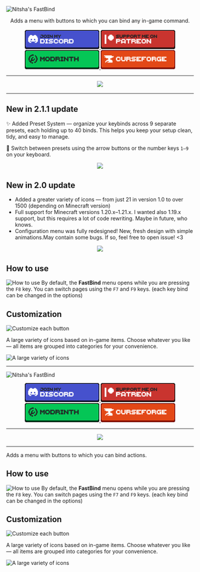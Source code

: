 ![Nitsha's FastBind](https://cdn.modrinth.com/data/cached_images/39f0531ea927496960c31a51b68b569a5fab17a6.png)
<p align="center">
    <span>Adds a menu with buttons to which you can bind any in-game command.</span> <br><br>
    <a href="https://discord.gg/zuwPkg5MHs">
        <img src="https://raw.githubusercontent.com/Nitsha-M/Nitsha-s-FastBind/refs/heads/v2.0-1.21.3/assets/discord.png" width="200">
    </a>
    <a href="https://www.patreon.com/c/nitsha">
        <img src="https://raw.githubusercontent.com/Nitsha-M/Nitsha-s-FastBind/refs/heads/v2.0-1.21.3/assets/patreon.png" width="200">
    </a>
    <a href="https://modrinth.com/mod/nitshas-fastbind">
        <img src="https://raw.githubusercontent.com/Nitsha-M/Nitsha-s-FastBind/refs/heads/v2.0-1.21.3/assets/modrinth.png" width="200">
    </a>
    <a href="https://www.curseforge.com/minecraft/mc-mods/nitshas-fastbind">
        <img src="https://raw.githubusercontent.com/Nitsha-M/Nitsha-s-FastBind/refs/heads/v2.0-1.21.3/assets/curseforge.png" width="200">
    </a>
</p>
<hr class="solid">
<p align="center">
   <img src="https://raw.githubusercontent.com/Nitsha-M/Nitsha-s-FastBind/refs/heads/v2.2.0/assets/update3.gif">
</p>
<hr class="solid">

## New in 2.1.1 update
✨ Added Preset System — organize your keybinds across 9 separate presets, each holding up to 40 binds. This helps you keep your setup clean, tidy, and easy to manage.

🔢 Switch between presets using the arrow buttons or the number keys `1–9` on your keyboard.

<p align="center">
  <img src="https://cdn.modrinth.com/data/cached_images/af34d817b18551a8ad59a1ab8f53afa4893800a0.gif" width="400">
</p>

## New in 2.0 update
* Added a greater variety of icons — from just 21 in version 1.0 to over 1500 (depending on Minecraft version)
* Full support for Minecraft versions 1.20.x–1.21.x. I wanted also 1.19.x support, but this requires a lot of code rewriting. Maybe in future, who knows.
* Configuration menu was fully redesigned! New, fresh design with simple animations.May contain some bugs. If so, feel free to open issue! <3

<p align="center">
  <img src="https://cdn.modrinth.com/data/cached_images/db61fa22b85f00817639f56c98f0e4e161a8ebb0.gif" width="400">
</p>

## How to use
![How to use](https://cdn.modrinth.com/data/cached_images/532961e78990d7aa8d59b7d995228ccb1f06451d.png)
By default, the **FastBind** menu opens while you are pressing the `F8` key. You can switch pages using the `F7` and `F9` keys. (each key bind can be changed in the options)

## Customization
![Customize each button](https://cdn.modrinth.com/data/cached_images/90a837084f4ba29645dc9133b8daee54e44ef96a.png)

A large variety of icons based on in-game items. Choose whatever you like — all items are grouped into categories for your convenience.

![A large variety of icons](https://cdn.modrinth.com/data/cached_images/9fd7d30b2d49eb9da998de14f33f79abfaa58b37.png)








---------------------------

![Nitsha's FastBind](https://cdn.modrinth.com/data/cached_images/5ac1e39b62a367bd2cdcaab4e089e849f3729af1.png)

<p align="center">
    <a href="https://discord.gg/zuwPkg5MHs">
        <img src="https://raw.githubusercontent.com/Nitsha-M/Nitsha-s-FastBind/refs/heads/v2.0-1.21.3/assets/discord.png" width="200">
    </a>
    <a href="https://www.patreon.com/c/nitsha">
        <img src="https://raw.githubusercontent.com/Nitsha-M/Nitsha-s-FastBind/refs/heads/v2.0-1.21.3/assets/patreon.png" width="200">
    </a>
    <a href="https://modrinth.com/mod/nitshas-fastbind">
        <img src="https://raw.githubusercontent.com/Nitsha-M/Nitsha-s-FastBind/refs/heads/v2.0-1.21.3/assets/modrinth.png" width="200">
    </a>
    <a href="https://www.curseforge.com/minecraft/mc-mods/nitshas-fastbind">
        <img src="https://raw.githubusercontent.com/Nitsha-M/Nitsha-s-FastBind/refs/heads/v2.0-1.21.3/assets/curseforge.png" width="200">
    </a>
</p>
<hr class="solid">
<p align="center">
   <img src="https://raw.githubusercontent.com/Nitsha-M/Nitsha-s-FastBind/refs/heads/v2.2.0/assets/update3.gif">
</p>
<hr class="solid">

Adds a menu with buttons to which you can bind actions.


## How to use
![How to use](https://cdn.modrinth.com/data/cached_images/532961e78990d7aa8d59b7d995228ccb1f06451d.png)
By default, the **FastBind** menu opens while you are pressing the `F8` key. You can switch pages using the `F7` and `F9` keys. (each key bind can be changed in the options)

## Customization
![Customize each button](https://cdn.modrinth.com/data/cached_images/90a837084f4ba29645dc9133b8daee54e44ef96a.png)

A large variety of icons based on in-game items. Choose whatever you like — all items are grouped into categories for your convenience.

![A large variety of icons](https://cdn.modrinth.com/data/cached_images/9fd7d30b2d49eb9da998de14f33f79abfaa58b37.png)